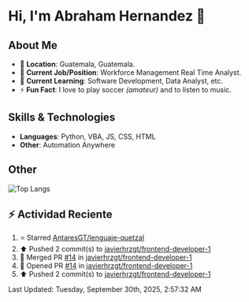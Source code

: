 # Hi, I'm Abraham Hernandez 👋

## About Me

- 📍 **Location**: Guatemala, Guatemala.
- 💼 **Current Job/Position**: Workforce Management Real Time Analyst.
- 🌱 **Current Learning**: Software Development, Data Analyst, etc.
- ⚡ **Fun Fact**: I love to play soccer *(amateur)* and to listen to music.

## Skills & Technologies

- **Languages**: Python, VBA, JS, CSS, HTML
- **Other**: Automation Anywhere

## Other

![Top Langs](https://github-readme-stats.vercel.app/api/top-langs/?username=javierhrzgt&layout=compact)

## :zap: Actividad Reciente
<!--RECENT_ACTIVITY:start-->
1. ⭐ Starred [AntaresGT/lenguaje-quetzal](https://github.com/AntaresGT/lenguaje-quetzal)<br>
2. ⬆️ Pushed 2 commit(s) to [javierhrzgt/frontend-developer-1](https://github.com/javierhrzgt/frontend-developer-1)<br>
3. 🎉 Merged PR [#14](https://github.com/javierhrzgt/frontend-developer-1/pull/14) in [javierhrzgt/frontend-developer-1](https://github.com/javierhrzgt/frontend-developer-1)<br>
4. 💪 Opened PR [#14](https://github.com/javierhrzgt/frontend-developer-1/pull/14) in [javierhrzgt/frontend-developer-1](https://github.com/javierhrzgt/frontend-developer-1)<br>
5. ⬆️ Pushed 2 commit(s) to [javierhrzgt/frontend-developer-1](https://github.com/javierhrzgt/frontend-developer-1)<br>
<!--RECENT_ACTIVITY:end-->
<!--RECENT_ACTIVITY:last_update-->
Last Updated: Tuesday, September 30th, 2025, 2:57:32 AM
<!--RECENT_ACTIVITY:last_update_end-->
